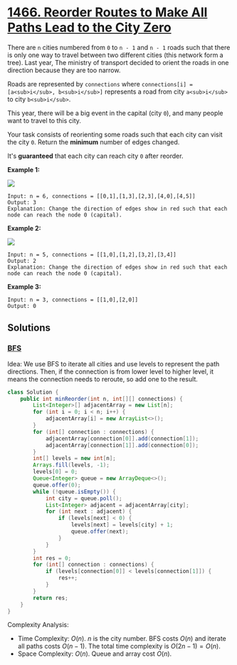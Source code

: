 # [1466. Reorder Routes to Make All Paths Lead to the City Zero](https://leetcode.com/problems/reorder-routes-to-make-all-paths-lead-to-the-city-zero/)

There are `n` cities numbered from `0` to `n - 1` and `n - 1` roads such that there is only one way to travel between two different cities (this network form a tree). Last year, The ministry of transport decided to orient the roads in one direction because they are too narrow.

Roads are represented by `connections` where `connections[i] = [a<sub>i</sub>, b<sub>i</sub>]` represents a road from city `a<sub>i</sub>` to city `b<sub>i</sub>`.

This year, there will be a big event in the capital (city `0`), and many people want to travel to this city.

Your task consists of reorienting some roads such that each city can visit the city `0`. Return the **minimum** number of edges changed.

It's **guaranteed** that each city can reach city `0` after reorder.

**Example 1:**

![](https://assets.leetcode.com/uploads/2020/05/13/sample_1_1819.png)

```
Input: n = 6, connections = [[0,1],[1,3],[2,3],[4,0],[4,5]]
Output: 3
Explanation: Change the direction of edges show in red such that each node can reach the node 0 (capital).
```

**Example 2:**

![](https://assets.leetcode.com/uploads/2020/05/13/sample_2_1819.png)

```
Input: n = 5, connections = [[1,0],[1,2],[3,2],[3,4]]
Output: 2
Explanation: Change the direction of edges show in red such that each node can reach the node 0 (capital).
```

**Example 3:**

```
Input: n = 3, connections = [[1,0],[2,0]]
Output: 0
```

## Solutions
### [BFS](ReorderRoutesToMakeAllPathsLeadToTheCityZero.java)

Idea: We use BFS to iterate all cities and use levels to represent the path directions. Then, if the connection is from lower level to higher level, it means the connection needs to reroute, so add one to the result.

```java
class Solution {
    public int minReorder(int n, int[][] connections) {
        List<Integer>[] adjacentArray = new List[n];
        for (int i = 0; i < n; i++) {
            adjacentArray[i] = new ArrayList<>();
        }
        for (int[] connection : connections) {
            adjacentArray[connection[0]].add(connection[1]);
            adjacentArray[connection[1]].add(connection[0]);
        }
        int[] levels = new int[n];
        Arrays.fill(levels, -1);
        levels[0] = 0;
        Queue<Integer> queue = new ArrayDeque<>();
        queue.offer(0);
        while (!queue.isEmpty()) {
            int city = queue.poll();
            List<Integer> adjacent = adjacentArray[city];
            for (int next : adjacent) {
                if (levels[next] < 0) {
                    levels[next] = levels[city] + 1;
                    queue.offer(next);
                }
            }
        }
        int res = 0;
        for (int[] connection : connections) {
            if (levels[connection[0]] < levels[connection[1]]) {
                res++;
            }
        }
        return res;
    }
}
```

Complexity Analysis:

- Time Complexity: $O(n)$. $n$ is the city number. BFS costs $O(n)$ and iterate all paths costs  $O(n -1)$. The total time complexity is $O(2n-1)=O(n)$.
- Space Complexity: $O(n)$. Queue and array cost $O(n)$.
